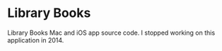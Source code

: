 # Library Books

Library Books Mac and iOS app source code. I stopped working on this application in 2014.
